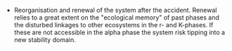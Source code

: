 - Reorganisation and renewal of the system after the accident. Renewal relies to a great extent on the "ecological memory" of past phases and the disturbed linkages to other ecosystems in the r- and K-phases. If these are not accessible in the alpha phase the system risk tipping into a new stability domain.